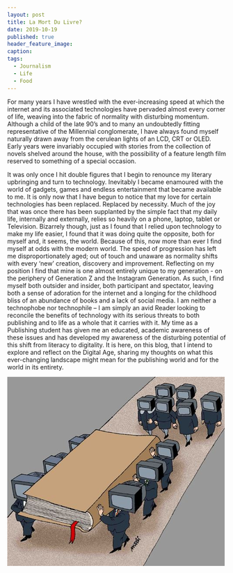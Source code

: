 ```yaml
---
layout: post
title: La Mort Du Livre?
date: 2019-10-19
published: true
header_feature_image:
caption:
tags:
  - Journalism
  - Life
  - Food
---
```


For many years I have wrestled with the ever-increasing speed at which the internet and its associated technologies have pervaded almost every corner of life, weaving into the fabric of normality with disturbing momentum. Although a child of the late 90’s and to many an undoubtedly fitting representative of the Millennial conglomerate, I have always found myself naturally drawn away from the cerulean lights of an LCD, CRT or OLED. Early years were invariably occupied with stories from the collection of novels shelved around the house, with the possibility of a feature length film reserved to something of a special occasion.

It was only once I hit double figures that I begin to renounce my literary upbringing and turn to technology. Inevitably I became enamoured with the world of gadgets, games and endless entertainment that became available to me.
It is only now that I have begun to notice that my love for certain technologies has been replaced. Replaced by necessity. Much of the joy that was once there has been supplanted by the simple fact that my daily life, internally and externally, relies so heavily on a phone, laptop, tablet or Television. Bizarrely though, just as I found that I relied upon technology to make my life easier, I found that it was doing quite the opposite, both for myself and, it seems, the world.
Because of this, now more than ever I find myself at odds with the modern world. The speed of progression has left me disproportionately aged; out of touch and unaware as normality shifts with every ‘new’ creation, discovery and improvement. Reflecting on my position I find that mine is one almost entirely unique to my generation - on the periphery of Generation Z and the Instagram Generation. As such, I find myself both outsider and insider, both participant and spectator, leaving both a sense of adoration for the internet and a longing for the childhood bliss of an abundance of books and a lack of social media. I am neither a technophobe nor technophile – I am simply an avid Reader looking to reconcile the benefits of technology with its serious threats to both publishing and to life as a whole that it carries with it. My time as a Publishing student has given me an educated, academic awareness of these issues and has developed my awareness of the disturbing potential of this shift from literacy to digitality.
It is here, on this blog, that I intend to explore and reflect on the Digital Age, sharing my thoughts on what this ever-changing landscape might mean for the publishing world and for the world in its entirety.

[![](/_uploads/the_book_is_dead_668305.jpg)](/_uploads/the_book_is_dead_668305.jpg)
